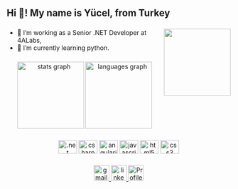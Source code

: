 <h2 align="left">Hi 👋! My name is Yücel, from Turkey</h2>

###
<img align="right"  height="150" src="https://media.giphy.com/media/l3q2KRkOVYvi8WfU4/giphy.gif"  />


<!-- **yucel-aydin/yucel-aydin** is a ✨ _special_ ✨ repository because its `README.md` (this file) appears on your GitHub profile. -->



- 🔭 I’m working as a Senior .NET Developer at 4ALabs,
- 🌱 I’m currently learning python.



###

<div align="center">
  <img src="https://github-readme-stats.vercel.app/api?hide_title=false&hide_rank=false&show_icons=true&include_all_commits=true&count_private=true&disable_animations=false&theme=dracula&locale=en&hide_border=false&username=yucel-aydin" height="150" alt="stats graph"  />
  <img src="https://github-readme-stats.vercel.app/api/top-langs?locale=en&hide_title=false&layout=compact&card_width=320&langs_count=5&theme=dracula&hide_border=false&username=yucel-aydin" height="150" alt="languages graph"  />
</div>

###



<div align="CENTER">  
    
   <img src="https://cdn.jsdelivr.net/gh/devicons/devicon/icons/dotnetcore/dotnetcore-original.svg" height="30" width="42" alt=".net core logo" />
   <img src="https://cdn.jsdelivr.net/gh/devicons/devicon/icons/csharp/csharp-original.svg" height="30" width="42" alt="csharp logo" />
          
   <img src="https://cdn.jsdelivr.net/gh/devicons/devicon/icons/angularjs/angularjs-original.svg"  height="30" width="42" alt="angularjs logo" />          
   <img src="https://cdn.jsdelivr.net/gh/devicons/devicon/icons/javascript/javascript-original.svg" height="30" width="42" alt="javascript logo" />
        
  <img src="https://cdn.jsdelivr.net/gh/devicons/devicon/icons/html5/html5-original.svg" height="30" width="42" alt="html5 logo"  />
  <img src="https://cdn.jsdelivr.net/gh/devicons/devicon/icons/css3/css3-original.svg" height="30" width="42" alt="css3 logo"  />
</div>

###

<div align="center">
<!--<a href="" target="_blank">
  <img src="https://img.shields.io/static/v1?message=Discord&logo=discord&label=&color=7289DA&logoColor=white&labelColor=&style=for-the-badge" height="35" alt="discord logo"  />
</a>-->
<a href="mailto:yucellaydinn@gmail.com"  target="_blank">
  <img src="https://img.shields.io/static/v1?message=Gmail&logo=gmail&label=&color=D14836&logoColor=white&labelColor=&style=for-the-badge" height="35" alt="gmail logo"  />
  </a>
<a href="https://www.linkedin.com/in/yclaydin/" target="_blank">
  <img src="https://img.shields.io/static/v1?message=LinkedIn&logo=linkedin&label=&color=0077B5&logoColor=white&labelColor=&style=for-the-badge" height="35" alt="linkedin logo"  />
  </a>
  <a >
  <img src="https://komarev.com/ghpvc/?username=yucel-aydin&&color=blueviolet&label=PROFILE+VIEWS" height="35" alt="Profile Counter"  />
  </a>
  
</div>


###

<br clear="both">

###
